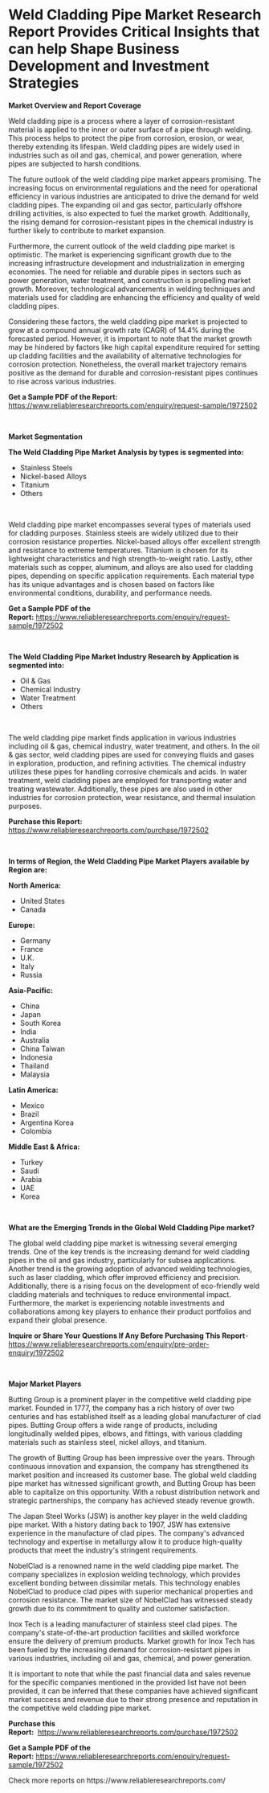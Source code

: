 <p><h1>Weld Cladding Pipe Market Research Report Provides Critical Insights that can help Shape Business Development and Investment Strategies</h1></p><p><strong>Market Overview and Report Coverage</strong></p>
<p><p>Weld cladding pipe is a process where a layer of corrosion-resistant material is applied to the inner or outer surface of a pipe through welding. This process helps to protect the pipe from corrosion, erosion, or wear, thereby extending its lifespan. Weld cladding pipes are widely used in industries such as oil and gas, chemical, and power generation, where pipes are subjected to harsh conditions.</p><p>The future outlook of the weld cladding pipe market appears promising. The increasing focus on environmental regulations and the need for operational efficiency in various industries are anticipated to drive the demand for weld cladding pipes. The expanding oil and gas sector, particularly offshore drilling activities, is also expected to fuel the market growth. Additionally, the rising demand for corrosion-resistant pipes in the chemical industry is further likely to contribute to market expansion.</p><p>Furthermore, the current outlook of the weld cladding pipe market is optimistic. The market is experiencing significant growth due to the increasing infrastructure development and industrialization in emerging economies. The need for reliable and durable pipes in sectors such as power generation, water treatment, and construction is propelling market growth. Moreover, technological advancements in welding techniques and materials used for cladding are enhancing the efficiency and quality of weld cladding pipes.</p><p>Considering these factors, the weld cladding pipe market is projected to grow at a compound annual growth rate (CAGR) of 14.4% during the forecasted period. However, it is important to note that the market growth may be hindered by factors like high capital expenditure required for setting up cladding facilities and the availability of alternative technologies for corrosion protection. Nonetheless, the overall market trajectory remains positive as the demand for durable and corrosion-resistant pipes continues to rise across various industries.</p></p>
<p><strong>Get a Sample PDF of the Report:</strong> <a href="https://www.reliableresearchreports.com/enquiry/request-sample/1972502">https://www.reliableresearchreports.com/enquiry/request-sample/1972502</a></p>
<p>&nbsp;</p>
<p><strong>Market Segmentation</strong></p>
<p><strong>The Weld Cladding Pipe Market Analysis by types is segmented into:</strong></p>
<p><ul><li>Stainless Steels</li><li>Nickel-based Alloys</li><li>Titanium</li><li>Others</li></ul></p>
<p>&nbsp;</p>
<p><p>Weld cladding pipe market encompasses several types of materials used for cladding purposes. Stainless steels are widely utilized due to their corrosion resistance properties. Nickel-based alloys offer excellent strength and resistance to extreme temperatures. Titanium is chosen for its lightweight characteristics and high strength-to-weight ratio. Lastly, other materials such as copper, aluminum, and alloys are also used for cladding pipes, depending on specific application requirements. Each material type has its unique advantages and is chosen based on factors like environmental conditions, durability, and performance needs.</p></p>
<p><strong>Get a Sample PDF of the Report:</strong>&nbsp;<a href="https://www.reliableresearchreports.com/enquiry/request-sample/1972502">https://www.reliableresearchreports.com/enquiry/request-sample/1972502</a></p>
<p>&nbsp;</p>
<p><strong>The Weld Cladding Pipe Market Industry Research by Application is segmented into:</strong></p>
<p><ul><li>Oil & Gas</li><li>Chemical Industry</li><li>Water Treatment</li><li>Others</li></ul></p>
<p>&nbsp;</p>
<p><p>The weld cladding pipe market finds application in various industries including oil & gas, chemical industry, water treatment, and others. In the oil & gas sector, weld cladding pipes are used for conveying fluids and gases in exploration, production, and refining activities. The chemical industry utilizes these pipes for handling corrosive chemicals and acids. In water treatment, weld cladding pipes are employed for transporting water and treating wastewater. Additionally, these pipes are also used in other industries for corrosion protection, wear resistance, and thermal insulation purposes.</p></p>
<p><strong>Purchase this Report:</strong>&nbsp; <a href="https://www.reliableresearchreports.com/purchase/1972502">https://www.reliableresearchreports.com/purchase/1972502</a></p>
<p>&nbsp;</p>
<p><strong>In terms of Region, the Weld Cladding Pipe Market Players available by Region are:</strong></p>
<p>
    <p> <strong> North America: </strong>
        <ul>
            <li>United States</li>
            <li>Canada</li>
        </ul>
        </p> 
    <p> <strong> Europe: </strong>
        <ul>
            <li>Germany</li>
            <li>France</li>
            <li>U.K.</li>
            <li>Italy</li>
            <li>Russia</li>
        </ul>
        </p> 
    <p> <strong> Asia-Pacific: </strong>
        <ul>
            <li>China</li>
            <li>Japan</li>
            <li>South Korea</li>
            <li>India</li>
            <li>Australia</li>
            <li>China Taiwan</li>
            <li>Indonesia</li>
            <li>Thailand</li>
            <li>Malaysia</li>
        </ul>
        </p> 
    <p> <strong> Latin America: </strong>
        <ul>
            <li>Mexico</li>
            <li>Brazil</li>
            <li>Argentina Korea</li>
            <li>Colombia</li>
        </ul>
        </p> 
    <p> <strong> Middle East & Africa: </strong>
        <ul>
            <li>Turkey</li>
            <li>Saudi</li>
            <li>Arabia</li>
            <li>UAE</li>
            <li>Korea</li>
        </ul>
    </p>
    </p>
<p>&nbsp;</p>
<p><strong>What are the Emerging Trends in the Global Weld Cladding Pipe market?</strong></p>
<p><p>The global weld cladding pipe market is witnessing several emerging trends. One of the key trends is the increasing demand for weld cladding pipes in the oil and gas industry, particularly for subsea applications. Another trend is the growing adoption of advanced welding technologies, such as laser cladding, which offer improved efficiency and precision. Additionally, there is a rising focus on the development of eco-friendly weld cladding materials and techniques to reduce environmental impact. Furthermore, the market is experiencing notable investments and collaborations among key players to enhance their product portfolios and expand their global presence.</p></p>
<p><strong>Inquire or Share Your Questions If Any Before Purchasing This Report</strong>- <a href="https://www.reliableresearchreports.com/enquiry/pre-order-enquiry/1972502">https://www.reliableresearchreports.com/enquiry/pre-order-enquiry/1972502</a></p>
<p>&nbsp;</p>
<p><strong>Major Market Players</strong></p>
<p><p>Butting Group is a prominent player in the competitive weld cladding pipe market. Founded in 1777, the company has a rich history of over two centuries and has established itself as a leading global manufacturer of clad pipes. Butting Group offers a wide range of products, including longitudinally welded pipes, elbows, and fittings, with various cladding materials such as stainless steel, nickel alloys, and titanium.</p><p>The growth of Butting Group has been impressive over the years. Through continuous innovation and expansion, the company has strengthened its market position and increased its customer base. The global weld cladding pipe market has witnessed significant growth, and Butting Group has been able to capitalize on this opportunity. With a robust distribution network and strategic partnerships, the company has achieved steady revenue growth.</p><p>The Japan Steel Works (JSW) is another key player in the weld cladding pipe market. With a history dating back to 1907, JSW has extensive experience in the manufacture of clad pipes. The company's advanced technology and expertise in metallurgy allow it to produce high-quality products that meet the industry's stringent requirements.</p><p>NobelClad is a renowned name in the weld cladding pipe market. The company specializes in explosion welding technology, which provides excellent bonding between dissimilar metals. This technology enables NobelClad to produce clad pipes with superior mechanical properties and corrosion resistance. The market size of NobelClad has witnessed steady growth due to its commitment to quality and customer satisfaction.</p><p>Inox Tech is a leading manufacturer of stainless steel clad pipes. The company's state-of-the-art production facilities and skilled workforce ensure the delivery of premium products. Market growth for Inox Tech has been fueled by the increasing demand for corrosion-resistant pipes in various industries, including oil and gas, chemical, and power generation.</p><p>It is important to note that while the past financial data and sales revenue for the specific companies mentioned in the provided list have not been provided, it can be inferred that these companies have achieved significant market success and revenue due to their strong presence and reputation in the competitive weld cladding pipe market.</p></p>
<p><strong>Purchase this Report:</strong>&nbsp;&nbsp;<a href="https://www.reliableresearchreports.com/purchase/1972502">https://www.reliableresearchreports.com/purchase/1972502</a></p>
<p></p>
<p><strong>Get a Sample PDF of the Report:</strong>&nbsp;<a href="https://www.reliableresearchreports.com/enquiry/request-sample/1972502">https://www.reliableresearchreports.com/enquiry/request-sample/1972502</a></p>
<p>Check more reports on https://www.reliableresearchreports.com/</p>
